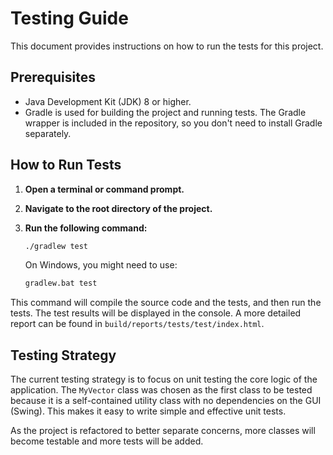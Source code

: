 # Testing Guide

This document provides instructions on how to run the tests for this project.

## Prerequisites

*   Java Development Kit (JDK) 8 or higher.
*   Gradle is used for building the project and running tests. The Gradle wrapper is included in the repository, so you don't need to install Gradle separately.

## How to Run Tests

1.  **Open a terminal or command prompt.**
2.  **Navigate to the root directory of the project.**
3.  **Run the following command:**

    ```bash
    ./gradlew test
    ```

    On Windows, you might need to use:

    ```bash
    gradlew.bat test
    ```

This command will compile the source code and the tests, and then run the tests. The test results will be displayed in the console. A more detailed report can be found in `build/reports/tests/test/index.html`.

## Testing Strategy

The current testing strategy is to focus on unit testing the core logic of the application. The `MyVector` class was chosen as the first class to be tested because it is a self-contained utility class with no dependencies on the GUI (Swing). This makes it easy to write simple and effective unit tests.

As the project is refactored to better separate concerns, more classes will become testable and more tests will be added.
